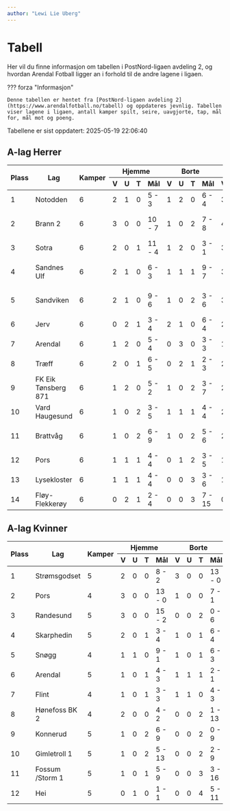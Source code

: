 ```yaml
---
author: "Lewi Lie Uberg"
---
```


# Tabell

Her vil du finne informasjon om tabellen i PostNord-ligaen avdeling 2, og hvordan Arendal Fotball ligger an i forhold til de andre lagene i ligaen.

??? forza "Informasjon"

    Denne tabellen er hentet fra [PostNord-ligaen avdeling 2](https://www.arendalfotball.no/tabell) og oppdateres jevnlig. Tabellen viser lagene i ligaen, antall kamper spilt, seire, uavgjorte, tap, mål for, mål mot og poeng.

Tabellene er sist oppdatert: 2025-05-19 22:06:40

## A-lag Herrer

<table>
  <thead>
    <tr class="row-highlight">
      <th rowspan="2">Plass</th>
      <th rowspan="2">Lag</th>
      <th rowspan="2">Kamper</th>
      <th colspan="4">Hjemme</th>
      <th colspan="4">Borte</th>
      <th colspan="5">Total</th>
      <th rowspan="2">Poeng</th>
    </tr>
    <tr class="row-highlight">
      <th>V</th>
      <th>U</th>
      <th>T</th>
      <th>Mål</th>
      <th>V</th>
      <th>U</th>
      <th>T</th>
      <th>Mål</th>
      <th>V</th>
      <th>U</th>
      <th>T</th>
      <th>Mål</th>
      <th>Diff</th>
    </tr>
  </thead>
  <tbody>
    <tr>
      <td>1</td>
      <td>Notodden</td>
      <td>6</td>
      <td>2</td>
      <td>1</td>
      <td>0</td>
      <td>5 - 3</td>
      <td>1</td>
      <td>2</td>
      <td>0</td>
      <td>6 - 4</td>
      <td>3</td>
      <td>3</td>
      <td>0</td>
      <td>11 - 7</td>
      <td>4</td>
      <td>12</td>
    </tr>
    <tr>
      <td>2</td>
      <td>Brann  2</td>
      <td>6</td>
      <td>3</td>
      <td>0</td>
      <td>0</td>
      <td>10 - 7</td>
      <td>1</td>
      <td>0</td>
      <td>2</td>
      <td>7 - 8</td>
      <td>4</td>
      <td>0</td>
      <td>2</td>
      <td>17 - 15</td>
      <td>2</td>
      <td>12</td>
    </tr>
    <tr>
      <td>3</td>
      <td>Sotra</td>
      <td>6</td>
      <td>2</td>
      <td>0</td>
      <td>1</td>
      <td>11 - 4</td>
      <td>1</td>
      <td>2</td>
      <td>0</td>
      <td>3 - 1</td>
      <td>3</td>
      <td>2</td>
      <td>1</td>
      <td>14 - 5</td>
      <td>9</td>
      <td>11</td>
    </tr>
    <tr>
      <td>4</td>
      <td>Sandnes Ulf</td>
      <td>6</td>
      <td>2</td>
      <td>1</td>
      <td>0</td>
      <td>6 - 3</td>
      <td>1</td>
      <td>1</td>
      <td>1</td>
      <td>9 - 7</td>
      <td>3</td>
      <td>2</td>
      <td>1</td>
      <td>15 - 10</td>
      <td>5</td>
      <td>11</td>
    </tr>
    <tr>
      <td>5</td>
      <td>Sandviken</td>
      <td>6</td>
      <td>2</td>
      <td>1</td>
      <td>0</td>
      <td>9 - 6</td>
      <td>1</td>
      <td>0</td>
      <td>2</td>
      <td>3 - 6</td>
      <td>3</td>
      <td>1</td>
      <td>2</td>
      <td>12 - 12</td>
      <td>0</td>
      <td>10</td>
    </tr>
    <tr>
      <td>6</td>
      <td>Jerv</td>
      <td>6</td>
      <td>0</td>
      <td>2</td>
      <td>1</td>
      <td>3 - 4</td>
      <td>2</td>
      <td>1</td>
      <td>0</td>
      <td>6 - 4</td>
      <td>2</td>
      <td>3</td>
      <td>1</td>
      <td>9 - 8</td>
      <td>1</td>
      <td>9</td>
    </tr>
    <tr class="row-highlight">
      <td>7</td>
      <td>Arendal</td>
      <td>6</td>
      <td>1</td>
      <td>2</td>
      <td>0</td>
      <td>5 - 4</td>
      <td>0</td>
      <td>3</td>
      <td>0</td>
      <td>3 - 3</td>
      <td>1</td>
      <td>5</td>
      <td>0</td>
      <td>8 - 7</td>
      <td>1</td>
      <td>8</td>
    </tr>
    <tr>
      <td>8</td>
      <td>Træff</td>
      <td>6</td>
      <td>2</td>
      <td>0</td>
      <td>1</td>
      <td>6 - 5</td>
      <td>0</td>
      <td>2</td>
      <td>1</td>
      <td>2 - 3</td>
      <td>2</td>
      <td>2</td>
      <td>2</td>
      <td>8 - 8</td>
      <td>0</td>
      <td>8</td>
    </tr>
    <tr>
      <td>9</td>
      <td>FK Eik Tønsberg 871</td>
      <td>6</td>
      <td>1</td>
      <td>2</td>
      <td>0</td>
      <td>5 - 2</td>
      <td>1</td>
      <td>0</td>
      <td>2</td>
      <td>3 - 7</td>
      <td>2</td>
      <td>2</td>
      <td>2</td>
      <td>8 - 9</td>
      <td>-1</td>
      <td>8</td>
    </tr>
    <tr>
      <td>10</td>
      <td>Vard Haugesund</td>
      <td>6</td>
      <td>1</td>
      <td>0</td>
      <td>2</td>
      <td>3 - 5</td>
      <td>1</td>
      <td>1</td>
      <td>1</td>
      <td>4 - 4</td>
      <td>2</td>
      <td>1</td>
      <td>3</td>
      <td>7 - 9</td>
      <td>-2</td>
      <td>7</td>
    </tr>
    <tr>
      <td>11</td>
      <td>Brattvåg</td>
      <td>6</td>
      <td>1</td>
      <td>0</td>
      <td>2</td>
      <td>6 - 9</td>
      <td>1</td>
      <td>0</td>
      <td>2</td>
      <td>5 - 6</td>
      <td>2</td>
      <td>0</td>
      <td>4</td>
      <td>11 - 15</td>
      <td>-4</td>
      <td>6</td>
    </tr>
    <tr>
      <td>12</td>
      <td>Pors</td>
      <td>6</td>
      <td>1</td>
      <td>1</td>
      <td>1</td>
      <td>4 - 4</td>
      <td>0</td>
      <td>1</td>
      <td>2</td>
      <td>3 - 5</td>
      <td>1</td>
      <td>2</td>
      <td>3</td>
      <td>7 - 9</td>
      <td>-2</td>
      <td>5</td>
    </tr>
    <tr>
      <td>13</td>
      <td>Lysekloster</td>
      <td>6</td>
      <td>1</td>
      <td>1</td>
      <td>1</td>
      <td>4 - 4</td>
      <td>0</td>
      <td>0</td>
      <td>3</td>
      <td>3 - 6</td>
      <td>1</td>
      <td>1</td>
      <td>4</td>
      <td>7 - 10</td>
      <td>-3</td>
      <td>4</td>
    </tr>
    <tr>
      <td>14</td>
      <td>Fløy-Flekkerøy</td>
      <td>6</td>
      <td>0</td>
      <td>2</td>
      <td>1</td>
      <td>2 - 4</td>
      <td>0</td>
      <td>0</td>
      <td>3</td>
      <td>7 - 15</td>
      <td>0</td>
      <td>2</td>
      <td>4</td>
      <td>9 - 19</td>
      <td>-10</td>
      <td>2</td>
    </tr>
  </tbody>
</table>

## A-lag Kvinner

<table>
  <thead>
    <tr class="row-highlight">
      <th rowspan="2">Plass</th>
      <th rowspan="2">Lag</th>
      <th rowspan="2">Kamper</th>
      <th colspan="4">Hjemme</th>
      <th colspan="4">Borte</th>
      <th colspan="5">Total</th>
      <th rowspan="2">Poeng</th>
    </tr>
    <tr class="row-highlight">
      <th>V</th>
      <th>U</th>
      <th>T</th>
      <th>Mål</th>
      <th>V</th>
      <th>U</th>
      <th>T</th>
      <th>Mål</th>
      <th>V</th>
      <th>U</th>
      <th>T</th>
      <th>Mål</th>
      <th>Diff</th>
    </tr>
  </thead>
  <tbody>
    <tr>
      <td>1</td>
      <td>Strømsgodset</td>
      <td>5</td>
      <td>2</td>
      <td>0</td>
      <td>0</td>
      <td>8 - 2</td>
      <td>3</td>
      <td>0</td>
      <td>0</td>
      <td>13 - 0</td>
      <td>5</td>
      <td>0</td>
      <td>0</td>
      <td>21 - 2</td>
      <td>19</td>
      <td>15</td>
    </tr>
    <tr>
      <td>2</td>
      <td>Pors</td>
      <td>4</td>
      <td>3</td>
      <td>0</td>
      <td>0</td>
      <td>13 - 0</td>
      <td>1</td>
      <td>0</td>
      <td>0</td>
      <td>7 - 1</td>
      <td>4</td>
      <td>0</td>
      <td>0</td>
      <td>20 - 1</td>
      <td>19</td>
      <td>12</td>
    </tr>
    <tr>
      <td>3</td>
      <td>Randesund</td>
      <td>5</td>
      <td>3</td>
      <td>0</td>
      <td>0</td>
      <td>15 - 2</td>
      <td>0</td>
      <td>0</td>
      <td>2</td>
      <td>0 - 6</td>
      <td>3</td>
      <td>0</td>
      <td>2</td>
      <td>15 - 8</td>
      <td>7</td>
      <td>9</td>
    </tr>
    <tr>
      <td>4</td>
      <td>Skarphedin</td>
      <td>5</td>
      <td>2</td>
      <td>0</td>
      <td>1</td>
      <td>3 - 4</td>
      <td>1</td>
      <td>0</td>
      <td>1</td>
      <td>6 - 4</td>
      <td>3</td>
      <td>0</td>
      <td>2</td>
      <td>9 - 8</td>
      <td>1</td>
      <td>9</td>
    </tr>
    <tr>
      <td>5</td>
      <td>Snøgg</td>
      <td>4</td>
      <td>1</td>
      <td>1</td>
      <td>0</td>
      <td>9 - 1</td>
      <td>1</td>
      <td>0</td>
      <td>1</td>
      <td>6 - 3</td>
      <td>2</td>
      <td>1</td>
      <td>1</td>
      <td>15 - 4</td>
      <td>11</td>
      <td>7</td>
    </tr>
    <tr class="row-highlight">
      <td>6</td>
      <td>Arendal</td>
      <td>5</td>
      <td>1</td>
      <td>0</td>
      <td>1</td>
      <td>4 - 3</td>
      <td>1</td>
      <td>1</td>
      <td>1</td>
      <td>2 - 1</td>
      <td>2</td>
      <td>1</td>
      <td>2</td>
      <td>6 - 4</td>
      <td>2</td>
      <td>7</td>
    </tr>
    <tr>
      <td>7</td>
      <td>Flint</td>
      <td>4</td>
      <td>1</td>
      <td>0</td>
      <td>1</td>
      <td>3 - 3</td>
      <td>1</td>
      <td>1</td>
      <td>0</td>
      <td>4 - 3</td>
      <td>2</td>
      <td>1</td>
      <td>1</td>
      <td>7 - 6</td>
      <td>1</td>
      <td>7</td>
    </tr>
    <tr>
      <td>8</td>
      <td>Hønefoss BK 2</td>
      <td>4</td>
      <td>2</td>
      <td>0</td>
      <td>0</td>
      <td>4 - 2</td>
      <td>0</td>
      <td>0</td>
      <td>2</td>
      <td>1 - 13</td>
      <td>2</td>
      <td>0</td>
      <td>2</td>
      <td>5 - 15</td>
      <td>-10</td>
      <td>6</td>
    </tr>
    <tr>
      <td>9</td>
      <td>Konnerud</td>
      <td>5</td>
      <td>1</td>
      <td>0</td>
      <td>2</td>
      <td>6 - 9</td>
      <td>0</td>
      <td>0</td>
      <td>2</td>
      <td>0 - 9</td>
      <td>1</td>
      <td>0</td>
      <td>4</td>
      <td>6 - 18</td>
      <td>-12</td>
      <td>3</td>
    </tr>
    <tr>
      <td>10</td>
      <td>Gimletroll 1</td>
      <td>5</td>
      <td>1</td>
      <td>0</td>
      <td>2</td>
      <td>5 - 13</td>
      <td>0</td>
      <td>0</td>
      <td>2</td>
      <td>2 - 9</td>
      <td>1</td>
      <td>0</td>
      <td>4</td>
      <td>7 - 22</td>
      <td>-15</td>
      <td>3</td>
    </tr>
    <tr>
      <td>11</td>
      <td>Fossum /Storm 1</td>
      <td>5</td>
      <td>1</td>
      <td>0</td>
      <td>1</td>
      <td>5 - 9</td>
      <td>0</td>
      <td>0</td>
      <td>3</td>
      <td>3 - 16</td>
      <td>1</td>
      <td>0</td>
      <td>4</td>
      <td>8 - 25</td>
      <td>-17</td>
      <td>3</td>
    </tr>
    <tr>
      <td>12</td>
      <td>Hei</td>
      <td>5</td>
      <td>0</td>
      <td>1</td>
      <td>0</td>
      <td>1 - 1</td>
      <td>0</td>
      <td>0</td>
      <td>4</td>
      <td>5 - 11</td>
      <td>0</td>
      <td>1</td>
      <td>4</td>
      <td>6 - 12</td>
      <td>-6</td>
      <td>1</td>
    </tr>
  </tbody>
</table>
